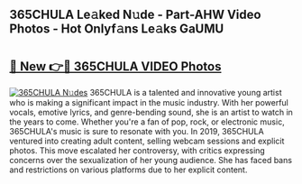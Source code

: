 ## 365CHULA Le𝚊ked N𝚞de - Part-AHW Video Photos - Hot Onlyf𝚊ns Le𝚊ks GaUMU

# <h2><a href="http://ac29278.deff.icu/?id=365CHULA">🔗 New 👉🔴 365CHULA VIDEO Photos</a></h2>

[![365CHULA N𝚞des](https://i.imgur.com/rIISA9y.gif)](http://ac29278.deff.icu/?id=365CHULA)
365CHULA is a talented and innovative young artist who is making a significant impact in the music industry. With her powerful vocals, emotive lyrics, and genre-bending sound, she is an artist to watch in the years to come. Whether you're a fan of pop, rock, or electronic music, 365CHULA's music is sure to resonate with you. In 2019, 365CHULA ventured into creating adult content, selling webcam sessions and explicit photos. This move escalated her controversy, with critics expressing concerns over the sexualization of her young audience. She has faced bans and restrictions on various platforms due to her explicit content.

